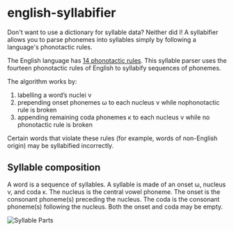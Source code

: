 # english-syllabifier

Don't want to use a dictionary for syllable data? Neither did I! A syllabifier allows you to parse phonemes into syllables simply by following a language's phonotactic rules.

The English language has [14 phonotactic rules](https://en.wikipedia.org/wiki/Phonotactics). This syllable parser uses the fourteen phonotactic rules of English to syllabify sequences of phonemes. 

The algorithm works by:
1. labelling a word’s nuclei ν
2. prepending onset phonemes ω to each nucleus ν while nophonotactic rule is broken
3. appending remaining coda phonemes κ to each nucleus ν while no phonotactic rule is broken

Certain words that violate these rules (for example, words of non-English origin) may be syllabified incorrectly.

## Syllable composition
A word is a sequence of syllables. A syllable is made of an onset ω, nucleus ν, and coda κ. The nucleus is the central vowel phoneme. The onset is the consonant phoneme(s) preceding the nucleus. The coda is the consonant phoneme(s) following the nucleus. Both the onset and coda may be empty.

![Syllable Parts](https://github.com/BayBenj/english-syllabifier/syllable-parts.jpg "Syllable Parts")

